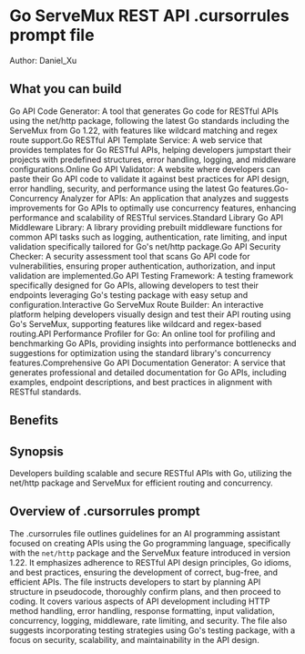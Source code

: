# Go ServeMux REST API .cursorrules prompt file

Author: Daniel_Xu

## What you can build
Go API Code Generator: A tool that generates Go code for RESTful APIs using the net/http package, following the latest Go standards including the ServeMux from Go 1.22, with features like wildcard matching and regex route support.Go RESTful API Template Service: A web service that provides templates for Go RESTful APIs, helping developers jumpstart their projects with predefined structures, error handling, logging, and middleware configurations.Online Go API Validator: A website where developers can paste their Go API code to validate it against best practices for API design, error handling, security, and performance using the latest Go features.Go-Concurrency Analyzer for APIs: An application that analyzes and suggests improvements for Go APIs to optimally use concurrency features, enhancing performance and scalability of RESTful services.Standard Library Go API Middleware Library: A library providing prebuilt middleware functions for common API tasks such as logging, authentication, rate limiting, and input validation specifically tailored for Go's net/http package.Go API Security Checker: A security assessment tool that scans Go API code for vulnerabilities, ensuring proper authentication, authorization, and input validation are implemented.Go API Testing Framework: A testing framework specifically designed for Go APIs, allowing developers to test their endpoints leveraging Go's testing package with easy setup and configuration.Interactive Go ServeMux Route Builder: An interactive platform helping developers visually design and test their API routing using Go's ServeMux, supporting features like wildcard and regex-based routing.API Performance Profiler for Go: An online tool for profiling and benchmarking Go APIs, providing insights into performance bottlenecks and suggestions for optimization using the standard library's concurrency features.Comprehensive Go API Documentation Generator: A service that generates professional and detailed documentation for Go APIs, including examples, endpoint descriptions, and best practices in alignment with RESTful standards.

## Benefits


## Synopsis
Developers building scalable and secure RESTful APIs with Go, utilizing the net/http package and ServeMux for efficient routing and concurrency.

## Overview of .cursorrules prompt
The .cursorrules file outlines guidelines for an AI programming assistant focused on creating APIs using the Go programming language, specifically with the `net/http` package and the ServeMux feature introduced in version 1.22. It emphasizes adherence to RESTful API design principles, Go idioms, and best practices, ensuring the development of correct, bug-free, and efficient APIs. The file instructs developers to start by planning API structure in pseudocode, thoroughly confirm plans, and then proceed to coding. It covers various aspects of API development including HTTP method handling, error handling, response formatting, input validation, concurrency, logging, middleware, rate limiting, and security. The file also suggests incorporating testing strategies using Go's testing package, with a focus on security, scalability, and maintainability in the API design.

